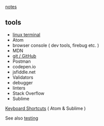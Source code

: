 [notes](notes.md)

## tools

- [linux terminal](linuxTerminal.md)
- Atom
- browser console ( dev tools, firebug etc. )
- MDN
- [git / GitHub](git-github.md)
- Postman
- codepen.io
- jsfiddle.net
- Validators
- debugger
- linters
- Stack Overflow
- Sublime

[Keyboard Shortcuts](keyboardShortcuts.md) ( Atom & Sublime )


See also [testing](testing.md)

